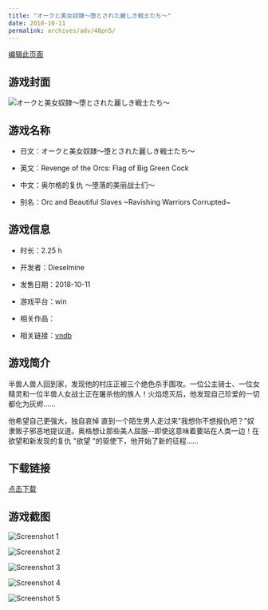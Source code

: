 ```yaml
---
title: "オークと美女奴隷～堕とされた麗しき戦士たち～"
date: 2018-10-11
permalink: archives/adv/48pn5/
---
```

[编辑此页面](https://github.com/ACG-3/ADV3-source/blob/main/source/_posts/%E3%82%AA%E3%83%BC%E3%82%AF%E3%81%A8%E7%BE%8E%E5%A5%B3%E5%A5%B4%E9%9A%B7%EF%BD%9E%E5%A0%95%E3%81%A8%E3%81%95%E3%82%8C%E3%81%9F%E9%BA%97%E3%81%97%E3%81%8D%E6%88%A6%E5%A3%AB%E3%81%9F%E3%81%A1%EF%BD%9E.md)

## 游戏封面

![オークと美女奴隷～堕とされた麗しき戦士たち～](https://pan.timero.xyz/d/onedrive/img_lib_001/%E3%82%AA%E3%83%BC%E3%82%AF%E3%81%A8%E7%BE%8E%E5%A5%B3%E5%A5%B4%E9%9A%B7%EF%BD%9E%E5%A0%95%E3%81%A8%E3%81%95%E3%82%8C%E3%81%9F%E9%BA%97%E3%81%97%E3%81%8D%E6%88%A6%E5%A3%AB%E3%81%9F%E3%81%A1%EF%BD%9E_cover.avif)


## 游戏名称

- 日文：オークと美女奴隷～堕とされた麗しき戦士たち～
- 英文：Revenge of the Orcs: Flag of Big Green Cock
- 中文：奥尔格的复仇 ～堕落的美丽战士们～

- 别名：Orc and Beautiful Slaves ~Ravishing Warriors Corrupted~


## 游戏信息

- 时长：2.25 h
- 开发者：Dieselmine
- 发售日期：2018-10-11
- 游戏平台：win
- 相关作品：

- 相关链接：[vndb](https://vndb.org/v24333)


## 游戏简介

半兽人兽人回到家，发现他的村庄正被三个绝色杀手围攻。一位公主骑士、一位女精灵和一位半兽人女战士正在屠杀他的族人！火焰熄灭后，他发现自己珍爱的一切都化为灰烬......

他希望自己更强大，独自哀悼 直到一个陌生男人走过来"我想你不想报仇吧？"奴隶贩子邪恶地提议道。奥格想让那些美人屈服--即使这意味着要站在人类一边！在欲望和新发现的复仇 "欲望 "的驱使下，他开始了新的征程......




## 下载链接

[点击下载](https://pan.timero.xyz/onedrive/adv_lib_001/%E3%82%AA%E3%83%BC%E3%82%AF%E3%81%A8%E7%BE%8E%E5%A5%B3%E5%A5%B4%E9%9A%B7%EF%BD%9E%E5%A0%95%E3%81%A8%E3%81%95%E3%82%8C%E3%81%9F%E9%BA%97%E3%81%97%E3%81%8D%E6%88%A6%E5%A3%AB%E3%81%9F%E3%81%A1%EF%BD%9E)


## 游戏截图


![Screenshot 1](https://pan.timero.xyz/d/onedrive/img_lib_001/%E3%82%AA%E3%83%BC%E3%82%AF%E3%81%A8%E7%BE%8E%E5%A5%B3%E5%A5%B4%E9%9A%B7%EF%BD%9E%E5%A0%95%E3%81%A8%E3%81%95%E3%82%8C%E3%81%9F%E9%BA%97%E3%81%97%E3%81%8D%E6%88%A6%E5%A3%AB%E3%81%9F%E3%81%A1%EF%BD%9E_Screenshot_1.avif)

![Screenshot 2](https://pan.timero.xyz/d/onedrive/img_lib_001/%E3%82%AA%E3%83%BC%E3%82%AF%E3%81%A8%E7%BE%8E%E5%A5%B3%E5%A5%B4%E9%9A%B7%EF%BD%9E%E5%A0%95%E3%81%A8%E3%81%95%E3%82%8C%E3%81%9F%E9%BA%97%E3%81%97%E3%81%8D%E6%88%A6%E5%A3%AB%E3%81%9F%E3%81%A1%EF%BD%9E_Screenshot_2.avif)

![Screenshot 3](https://pan.timero.xyz/d/onedrive/img_lib_001/%E3%82%AA%E3%83%BC%E3%82%AF%E3%81%A8%E7%BE%8E%E5%A5%B3%E5%A5%B4%E9%9A%B7%EF%BD%9E%E5%A0%95%E3%81%A8%E3%81%95%E3%82%8C%E3%81%9F%E9%BA%97%E3%81%97%E3%81%8D%E6%88%A6%E5%A3%AB%E3%81%9F%E3%81%A1%EF%BD%9E_Screenshot_3.avif)

![Screenshot 4](https://pan.timero.xyz/d/onedrive/img_lib_001/%E3%82%AA%E3%83%BC%E3%82%AF%E3%81%A8%E7%BE%8E%E5%A5%B3%E5%A5%B4%E9%9A%B7%EF%BD%9E%E5%A0%95%E3%81%A8%E3%81%95%E3%82%8C%E3%81%9F%E9%BA%97%E3%81%97%E3%81%8D%E6%88%A6%E5%A3%AB%E3%81%9F%E3%81%A1%EF%BD%9E_Screenshot_4.avif)

![Screenshot 5](https://pan.timero.xyz/d/onedrive/img_lib_001/%E3%82%AA%E3%83%BC%E3%82%AF%E3%81%A8%E7%BE%8E%E5%A5%B3%E5%A5%B4%E9%9A%B7%EF%BD%9E%E5%A0%95%E3%81%A8%E3%81%95%E3%82%8C%E3%81%9F%E9%BA%97%E3%81%97%E3%81%8D%E6%88%A6%E5%A3%AB%E3%81%9F%E3%81%A1%EF%BD%9E_Screenshot_5.avif)

